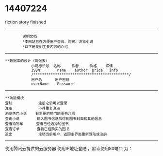 # 14407224
 fiction story finished
 *******
            说明文档
            *本网站旨在方便用户查阅、购买、浏览小说
            *以下是我们主要内容的介绍
            
            
            
    
***
   
    **数据库的设计（两张表）
                小说标识号  名称     作者     价格    详情
                ISBN        name    author  price   info
                /********************************************/
                用户名      用户密码
                userName    Password
***             

    **功能模块
    登陆            注册之后可以登录
    注册            不得重复注册
    浏览热门小说    有主要的热门的图书介绍
    查询小说        输入图书信息后得到图书封面和其他信息
    查看购物车      查看已经选择的图书
    查看订单        查看已经购买的图书
    退出            注销当前用户，返回主界面重新登陆或注册
    

***

使用腾讯云提供的云服务器  使用IP地址登陆 ，默认使用80端口  为：
